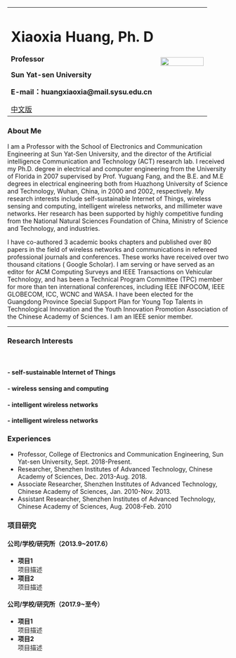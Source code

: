 <div>
<table border="0">
  <tr>
    <td>
      <h1>Xiaoxia Huang, Ph. D</h1>
      <p><b>Professor</b></p>
      <p><b>Sun Yat-sen University</b></p>
      <p><b>E-mail：huangxiaoxia@mail.sysu.edu.cn</b></p>
      <a href="/index.html">中文版</a>
    </td>
    <td width="25%">
      <img src="/zhengjianzhao.jpg" width="100%">
    </td>
  </tr>
</table>
</div>


<h3>About Me</h3>

I am a Professor with the School of Electronics and Communication Engineering at Sun Yat-Sen University, and the director of the Artificial intelligence Communication and Technology (ACT) research lab. I received my Ph.D. degree in electrical and computer engineering from the University of Florida in 2007 supervised by Prof. Yuguang Fang, and the B.E. and M.E degrees in electrical engineering both from Huazhong University of Science and Technology, Wuhan, China, in 2000 and 2002, respectively. My research interests include self-sustainable Internet of Things, wireless sensing and computing, intelligent wireless networks, and millimeter wave networks. Her research has been supported by highly competitive funding from the National Natural Sciences Foundation of China, Ministry of Science and Technology, and industries.

I have co-authored 3 academic books chapters and published over 80 papers in the field of wireless networks and communications in refereed professional journals and conferences. These works have received over two thousand citations ( Google Scholar). I am serving or have served as an editor for ACM Computing Surveys and IEEE Transactions on Vehicular Technology, and has been a Technical Program Committee (TPC) member for more than ten international conferences, including IEEE INFOCOM, IEEE GLOBECOM, ICC, WCNC and WASA. I have been elected for the Guangdong Province Special Support Plan for Young Top Talents in Technological Innovation and the Youth Innovation Promotion Association of the Chinese Academy of Sciences. I am an IEEE senior member.


---

<p><h3>Research Interests</h3><br>
<h4>- self-sustainable Internet of Things</h4>
<h4>- wireless sensing and computing</h4>  
<h4>- intelligent wireless networks</h4>  
<h4>- intelligent wireless networks</h4>

### Experiences
* Professor, College of Electronics and Communication Engineering, Sun Yat-sen University, Sept. 2018-Present.  
* Researcher, Shenzhen Institutes of Advanced Technology, Chinese Academy of Sciences, Dec. 2013-Aug. 2018.  
* Associate Researcher, Shenzhen Institutes of Advanced Technology, Chinese Academy of Sciences, Jan. 2010-Nov. 2013.  
* Assistant Researcher, Shenzhen Institutes of Advanced Technology, Chinese Academy of Sciences, Aug. 2008-Feb. 2010

### 项目研究
#### 公司/学校/研究所（2013.9~2017.6）
- **项目1**  
项目描述
- **项目2**  
项目描述

#### 公司/学校/研究所（2017.9~至今）
- **项目1**  
项目描述
- **项目2**  
项目描述
